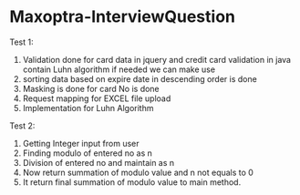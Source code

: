 # Maxoptra-InterviewQuestion

Test 1:
1. Validation done for card data in jquery and credit card validation in java contain Luhn algorithm if needed we can make use
2. sorting data based on expire date in descending order is done
3. Masking is done for card No is done
4. Request mapping for EXCEL file upload 
5. Implementation for Luhn Algorithm

Test 2:
1. Getting Integer input from user
2. Finding modulo of entered no as n
3. Division of entered no and maintain as n 
4. Now return summation of modulo value and n not equals to 0
5. It return final summation of modulo value to main method.
